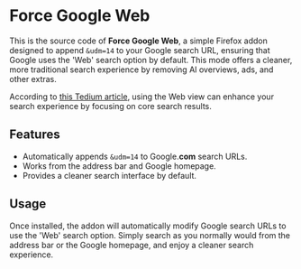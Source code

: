 # Force Google Web

This is the source code of **Force Google Web**, a simple Firefox addon designed to append `&udm=14` to your Google search URL, ensuring that Google uses the 'Web' search option by default. This mode offers a cleaner, more traditional search experience by removing AI overviews, ads, and other extras.

According to [this Tedium article](https://tedium.co/2024/05/17/google-web-search-make-default/), using the Web view can enhance your search experience by focusing on core search results.

## Features
- Automatically appends `&udm=14` to Google.**com** search URLs.
- Works from the address bar and Google homepage.
- Provides a cleaner search interface by default.

## Usage
Once installed, the addon will automatically modify Google search URLs to use the 'Web' search option. Simply search as you normally would from the address bar or the Google homepage, and enjoy a cleaner search experience.
